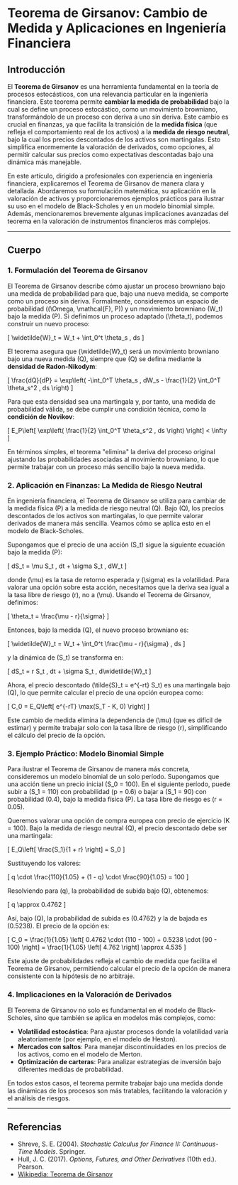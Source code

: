 # Teorema de Girsanov: Cambio de Medida y Aplicaciones en Ingeniería Financiera

## Introducción

El **Teorema de Girsanov** es una herramienta fundamental en la teoría de procesos estocásticos, con una relevancia particular en la ingeniería financiera. Este teorema permite **cambiar la medida de probabilidad** bajo la cual se define un proceso estocástico, como un movimiento browniano, transformándolo de un proceso con deriva a uno sin deriva. Este cambio es crucial en finanzas, ya que facilita la transición de la **medida física** (que refleja el comportamiento real de los activos) a la **medida de riesgo neutral**, bajo la cual los precios descontados de los activos son martingalas. Esto simplifica enormemente la valoración de derivados, como opciones, al permitir calcular sus precios como expectativas descontadas bajo una dinámica más manejable.

En este artículo, dirigido a profesionales con experiencia en ingeniería financiera, explicaremos el Teorema de Girsanov de manera clara y detallada. Abordaremos su formulación matemática, su aplicación en la valoración de activos y proporcionaremos ejemplos prácticos para ilustrar su uso en el modelo de Black-Scholes y en un modelo binomial simple. Además, mencionaremos brevemente algunas implicaciones avanzadas del teorema en la valoración de instrumentos financieros más complejos.

---

## Cuerpo

### 1. Formulación del Teorema de Girsanov

El Teorema de Girsanov describe cómo ajustar un proceso browniano bajo una medida de probabilidad para que, bajo una nueva medida, se comporte como un proceso sin deriva. Formalmente, consideremos un espacio de probabilidad \((\Omega, \mathcal{F}, P)\) y un movimiento browniano \(W_t\) bajo la medida \(P\). Si definimos un proceso adaptado \(\theta_t\), podemos construir un nuevo proceso:

\[
\widetilde{W}_t = W_t + \int_0^t \theta_s \, ds
\]

El teorema asegura que \(\widetilde{W}_t\) será un movimiento browniano bajo una nueva medida \(Q\), siempre que \(Q\) se defina mediante la **densidad de Radon-Nikodym**:

\[
\frac{dQ}{dP} = \exp\left( -\int_0^T \theta_s \, dW_s - \frac{1}{2} \int_0^T \theta_s^2 \, ds \right)
\]

Para que esta densidad sea una martingala y, por tanto, una medida de probabilidad válida, se debe cumplir una condición técnica, como la **condición de Novikov**:

\[
E_P\left[ \exp\left( \frac{1}{2} \int_0^T \theta_s^2 \, ds \right) \right] < \infty
\]

En términos simples, el teorema "elimina" la deriva del proceso original ajustando las probabilidades asociadas al movimiento browniano, lo que permite trabajar con un proceso más sencillo bajo la nueva medida.

### 2. Aplicación en Finanzas: La Medida de Riesgo Neutral

En ingeniería financiera, el Teorema de Girsanov se utiliza para cambiar de la medida física \(P\) a la medida de riesgo neutral \(Q\). Bajo \(Q\), los precios descontados de los activos son martingalas, lo que permite valorar derivados de manera más sencilla. Veamos cómo se aplica esto en el modelo de Black-Scholes.

Supongamos que el precio de una acción \(S_t\) sigue la siguiente ecuación bajo la medida \(P\):

\[
dS_t = \mu S_t \, dt + \sigma S_t \, dW_t
\]

donde \(\mu\) es la tasa de retorno esperada y \(\sigma\) es la volatilidad. Para valorar una opción sobre esta acción, necesitamos que la deriva sea igual a la tasa libre de riesgo \(r\), no a \(\mu\). Usando el Teorema de Girsanov, definimos:

\[
\theta_t = \frac{\mu - r}{\sigma}
\]

Entonces, bajo la medida \(Q\), el nuevo proceso browniano es:

\[
\widetilde{W}_t = W_t + \int_0^t \frac{\mu - r}{\sigma} \, ds
\]

y la dinámica de \(S_t\) se transforma en:

\[
dS_t = r S_t \, dt + \sigma S_t \, d\widetilde{W}_t
\]

Ahora, el precio descontado \(\tilde{S}_t = e^{-rt} S_t\) es una martingala bajo \(Q\), lo que permite calcular el precio de una opción europea como:

\[
C_0 = E_Q\left[ e^{-rT} \max(S_T - K, 0) \right]
\]

Este cambio de medida elimina la dependencia de \(\mu\) (que es difícil de estimar) y permite trabajar solo con la tasa libre de riesgo \(r\), simplificando el cálculo del precio de la opción.

### 3. Ejemplo Práctico: Modelo Binomial Simple

Para ilustrar el Teorema de Girsanov de manera más concreta, consideremos un modelo binomial de un solo período. Supongamos que una acción tiene un precio inicial \(S_0 = 100\). En el siguiente período, puede subir a \(S_1 = 110\) con probabilidad \(p = 0.6\) o bajar a \(S_1 = 90\) con probabilidad \(0.4\), bajo la medida física \(P\). La tasa libre de riesgo es \(r = 0.05\).

Queremos valorar una opción de compra europea con precio de ejercicio \(K = 100\). Bajo la medida de riesgo neutral \(Q\), el precio descontado debe ser una martingala:

\[
E_Q\left[ \frac{S_1}{1 + r} \right] = S_0
\]

Sustituyendo los valores:

\[
q \cdot \frac{110}{1.05} + (1 - q) \cdot \frac{90}{1.05} = 100
\]

Resolviendo para \(q\), la probabilidad de subida bajo \(Q\), obtenemos:

\[
q \approx 0.4762
\]

Así, bajo \(Q\), la probabilidad de subida es \(0.4762\) y la de bajada es \(0.5238\). El precio de la opción es:

\[
C_0 = \frac{1}{1.05} \left[ 0.4762 \cdot (110 - 100) + 0.5238 \cdot (90 - 100) \right] = \frac{1}{1.05} \left[ 4.762 \right] \approx 4.535
\]

Este ajuste de probabilidades refleja el cambio de medida que facilita el Teorema de Girsanov, permitiendo calcular el precio de la opción de manera consistente con la hipótesis de no arbitraje.

### 4. Implicaciones en la Valoración de Derivados

El Teorema de Girsanov no solo es fundamental en el modelo de Black-Scholes, sino que también se aplica en modelos más complejos, como:

- **Volatilidad estocástica**: Para ajustar procesos donde la volatilidad varía aleatoriamente (por ejemplo, en el modelo de Heston).
- **Mercados con saltos**: Para manejar discontinuidades en los precios de los activos, como en el modelo de Merton.
- **Optimización de carteras**: Para analizar estrategias de inversión bajo diferentes medidas de probabilidad.

En todos estos casos, el teorema permite trabajar bajo una medida donde las dinámicas de los procesos son más tratables, facilitando la valoración y el análisis de riesgos.

---

## Referencias

- Shreve, S. E. (2004). *Stochastic Calculus for Finance II: Continuous-Time Models*. Springer.
- Hull, J. C. (2017). *Options, Futures, and Other Derivatives* (10th ed.). Pearson.
- [Wikipedia: Teorema de Girsanov](https://es.wikipedia.org/wiki/Teorema_de_Girsanov)
